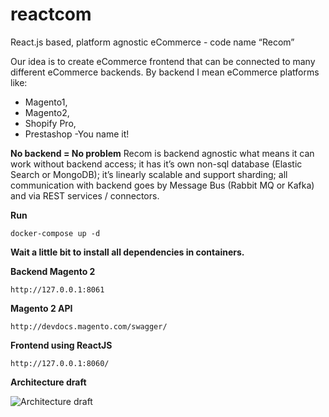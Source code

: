# reactcom

React.js based, platform agnostic eCommerce - code name “Recom”

Our idea is to create eCommerce frontend that can be connected to many different eCommerce backends. By backend I mean eCommerce platforms like:
- Magento1,
- Magento2, 
- Shopify Pro,
- Prestashop
 -You name it!

**No backend = No problem**
Recom is backend agnostic what means it can work without backend access; it has it’s own non-sql database (Elastic Search or MongoDB); it’s linearly scalable and support sharding; all communication with backend goes by Message Bus (Rabbit MQ or Kafka) and via REST services / connectors.


**Run**
```
docker-compose up -d
```

**Wait a little bit to install all dependencies in containers.**

**Backend Magento 2**

```
http://127.0.0.1:8061
```

**Magento 2 API**

```
http://devdocs.magento.com/swagger/
```

**Frontend using ReactJS**
```
http://127.0.0.1:8060/
```

**Architecture draft**

![Architecture draft](https://www.dropbox.com/s/1q3xedpmalfzwzv/Zrzut%20ekranu%202017-03-06%2005.59.37.png?dl=1)
